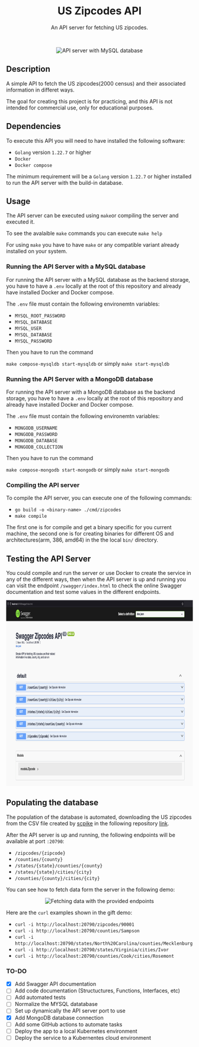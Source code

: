 <p align="center">
    <h1 align="center">US Zipcodes API</h1>
    <p align="center">An API server for fetching US zipcodes.</p>
    <br>
    <p align="center">
        <img src="./demos/api_and_mysql.gif" alt="API server with MySQL database" width="800" height="500">
    </p>
</p>

## Description
A simple API to fetch the US zipcodes(2000 census) and their associated information in differet ways.

The goal for creating this project is for practicing, and this API is not intended for commercial use, only for educational purposes.

## Dependencies

To execute this API you will need to have installed the following software:
* `Golang` version `1.22.7` or higher
* `Docker`
* `Docker compose`

The minimum requirement will be a `Golang` version `1.22.7` or higher installed to run the API server with the build-in database.

## Usage

The API server can be executed using `make`or compiling the server  and executed it.  

To see the avalaible `make` commands you can execute `make help`

For using `make` you have to have `make` or any compatible variant already installed on your system.

### Running the API Server with a MySQL database

For running the API server with a MySQL database as the backend storage, you have to have a `.env` locally at the root of this repository and already have installed Docker and Docker compose.

The `.env` file must contain the following environemtn variables:

* `MYSQL_ROOT_PASSWORD`
* `MYSQL_DATABASE`
* `MYSQL_USER`
* `MYSQL_DATABASE`
* `MYSQL_PASSWORD`

Then you have to run the command

`make compose-mysqldb start-mysqldb` or simply `make start-mysqldb`

### Running the API Server with a MongoDB database

For running the API server with a MongoDB database as the backend storage, you have to have a `.env` locally at the root of this repository and already have installed Docker and Docker compose.

The `.env` file must contain the following environemtn variables:

* `MONGODB_USERNAME`
* `MONGODB_PASSWORD`
* `MONGODB_DATABASE`
* `MONGODB_COLLECTION`

Then you have to run the command

`make compose-mongodb start-mongodb` or simply `make start-mongodb`

### Compiling the API server

To compile the API server, you can execute one of the following commands:

* `go build -o <binary-name> ./cmd/zipcodes`
* `make compile`

The first one is for compile and get a binary specific for you current machine, the second one is for creating binaries for different OS and architectures(arm, 386, amd64) in the the local `bin/` directory.

## Testing the API Server

You could compile and run the server or use Docker to create the service in any of the different ways, then when the API server is up and running you can visit the endpoint `/swagger/index.html` to check the online Swagger documentation and test some values in the different endpoints.

<p align="center">
    <img src="./demos/swagger-doc.png" width="800" height="500">
</p>

## Populating the database

The population of the database is automated, downloading the US zipcodes from the CSV file created by [scpike](https://github.com/scpike) in the following repository [link](https://github.com/scpike/us-state-county-zip).

After the API server is up and running, the following endpoints will be available at port `:20790`:

* `/zipcodes/{zipcode}`
* `/counties/{county}`
* `/states/{state}/counties/{county}`
* `/states/{state}/cities/{city}`
* `/counties/{county}/cities/{city}`

You can see how to fetch data form the server in the following demo:

<p align="center">
    <img src="./demos/fetching_data.gif" alt="Fetching data with the provided endpoints" width="800" height="500">
</p>

Here are the `curl` examples shown in the gift demo:

* `curl -i http://localhost:20790/zipcodes/90001`
* `curl -i http://localhost:20790/counties/Sampson`
* `curl -i http://localhost:20790/states/North%20Carolina/counties/Mecklenburg`
* `curl -i http://localhost:20790/states/Virginia/cities/Ivor`
* `curl -i http://localhost:20790/counties/Cook/cities/Rosemont`


### TO-DO

* [x] Add Swagger API documentation
* [ ] Add code documentation (Structuctures, Functions, Interfaces, etc)
* [ ] Add automated tests
* [ ] Normalize the MYSQL datatabase
* [ ] Set up dynamically the API server port to use
* [x] Add MongoDB database connection
* [ ] Add some GitHub actions to automate tasks
* [ ] Deploy the app to a local Kubernetes environment
* [ ] Deploy the service to a Kubernentes cloud environment